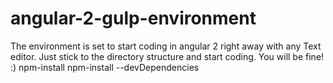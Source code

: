 # angular-2-gulp-environment
The environment is set to start coding in angular 2 right away with any Text editor. Just stick to the directory structure and start coding. You will be fine! :)
npm-install
npm-install --devDependencies
